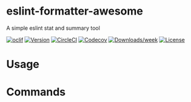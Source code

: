# eslint-formatter-awesome

A simple eslint stat and summary tool

[![oclif](https://img.shields.io/badge/cli-oclif-brightgreen.svg)](https://oclif.io)
[![Version](https://img.shields.io/npm/v/eslint-formatter-awesome.svg)](https://npmjs.org/package/eslint-stats)
[![CircleCI](https://circleci.com/gh/https://github.com/prashant-andani/eslint-formatter-awesome/https://github.com/prashant-andani/eslint-stats/tree/master.svg?style=shield)](https://circleci.com/gh/https://github.com/prashant-andani/eslint-formatter-awesome/https://github.com/prashant-andani/eslint-formatter-awesome/tree/master)
[![Codecov](https://codecov.io/gh/https://github.com/prashant-andani/eslint-formatter-awesome/https://github.com/prashant-andani/eslint-formatter-awesome/branch/master/graph/badge.svg)](https://codecov.io/gh/https://github.com/prashant-andani/eslint-formatter-awesome/https://github.com/prashant-andani/eslint-formatter-awesome)
[![Downloads/week](https://img.shields.io/npm/dw/eslint-formatter-awesome.svg)](https://npmjs.org/package/eslint-formatter-awesome)
[![License](https://img.shields.io/npm/l/eslint-formatter-awesome.svg)](https://github.com/https://github.com/prashant-andani/eslint-formatter-awesome/https://github.com/prashant-andani/eslint-formatter-awesome/blob/master/package.json)

<!-- toc -->

# Usage

<!-- usage -->

# Commands

<!-- commands -->
